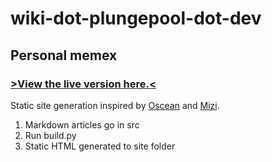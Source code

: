 # wiki-dot-plungepool-dot-dev
## Personal memex
### [>View the live version here.<](https://wiki.plungepool.dev/)

Static site generation inspired by [Oscean](https://github.com/XXIIVV/oscean) and [Mizi](https://github.com/AbstractXan/Mizi).

1) Markdown articles go in src
2) Run build.py
3) Static HTML generated to site folder

